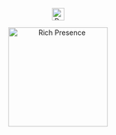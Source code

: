 <p align="center">
  <img height="25" src="https://api.visitorbadge.io/api/VisitorHit?user=fantasywastaken&countColorcountColor&countColor=%23006EFF" alt="Profile Views"/>
</p>
<p align="center">
  <img height="200" src="https://lanyard-profile-readme.vercel.app/api/243543289796624385?theme=dark&animated=true&hideDiscrim=true&borderRadius=30px)" alt="Rich Presence"/>
</p>
